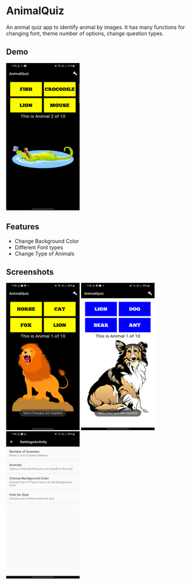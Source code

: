 # AnimalQuiz
An animal quiz app to identify animal by images. It has many functions for changing font, theme number of options, change question types.

## Demo

<img src="https://github.com/AyushTurakhia/AnimalQuiz/blob/master/video.gif" width="200" height="400">

## Features

- Change Background Color
- Different Font types
- Change Type of Animals


## Screenshots

<img src="https://github.com/AyushTurakhia/AnimalQuiz/blob/master/BlackBackground.jpg" width="200" height="400">
<img src="https://github.com/AyushTurakhia/AnimalQuiz/blob/master/WhiteBackground.jpg" width="200" height="400">
<img src="https://github.com/AyushTurakhia/AnimalQuiz/blob/master/Settings.jpg" width="200" height="400">
